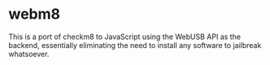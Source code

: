# webm8
This is a port of checkm8 to JavaScript using the WebUSB API as the backend, essentially eliminating the need to install any software to jailbreak whatsoever.
